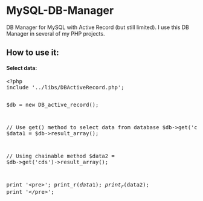 MySQL-DB-Manager
================

DB Manager for MySQL with Active Record (but still limited). I use this DB Manager in several of my PHP projects.

<h2><strong>How to use it:</strong></h2>
<h4>Select data:</h4>
<pre>
&lt;?php
include '../libs/DBActiveRecord.php';

$db = new DB_active_record();

// Use get() method to select data from database
$db-&gt;get('cds');
$data1 = $db-&gt;result_array();

// Using chainable method
$data2 = $db-&gt;get('cds')-&gt;result_array();

print '&lt;pre&gt;';
print_r($data1);
print_r($data2);
print '&lt;/pre&gt;';
</pre>